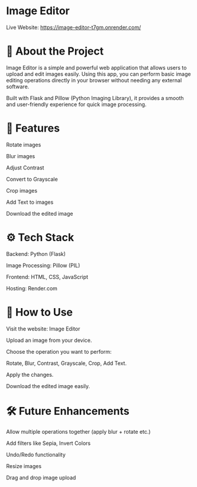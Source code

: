 # Image Editor
Live Website: https://image-editor-t7gm.onrender.com/

# 📸 About the Project
Image Editor is a simple and powerful web application that allows users to upload and edit images easily.
Using this app, you can perform basic image editing operations directly in your browser without needing any external software.

Built with Flask and Pillow (Python Imaging Library), it provides a smooth and user-friendly experience for quick image processing.

# 🎨 Features
Rotate images

Blur images

Adjust Contrast

Convert to Grayscale

Crop images

Add Text to images

Download the edited image

# ⚙️ Tech Stack
Backend: Python (Flask)

Image Processing: Pillow (PIL)

Frontend: HTML, CSS, JavaScript

Hosting: Render.com

# 🚀 How to Use
Visit the website: Image Editor

Upload an image from your device.

Choose the operation you want to perform:

Rotate, Blur, Contrast, Grayscale, Crop, Add Text.

Apply the changes.

Download the edited image easily.

# 🛠️ Future Enhancements
Allow multiple operations together (apply blur + rotate etc.)

Add filters like Sepia, Invert Colors

Undo/Redo functionality

Resize images

Drag and drop image upload
